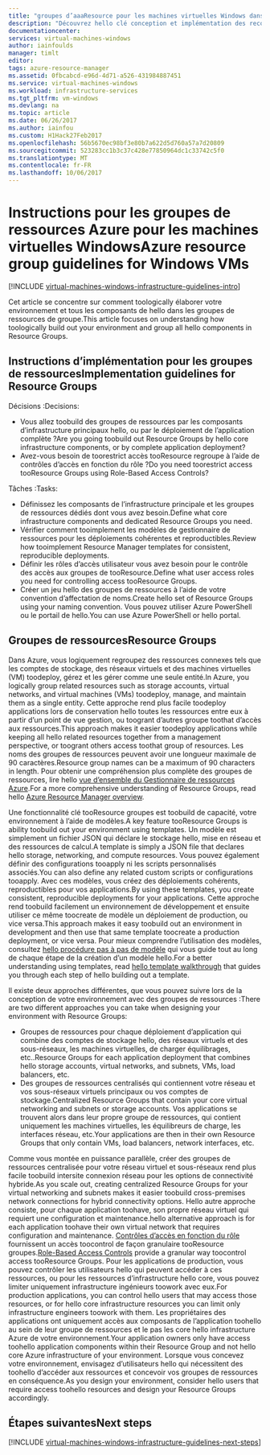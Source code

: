 ```yaml
---
title: "groupes d’aaaResource pour les machines virtuelles Windows dans Azure | Documents Microsoft"
description: "Découvrez hello clé conception et implémentation des recommandations pour le déploiement des groupes de ressources dans les services d’infrastructure Azure."
documentationcenter: 
services: virtual-machines-windows
author: iainfoulds
manager: timlt
editor: 
tags: azure-resource-manager
ms.assetid: 0fbcabcd-e96d-4d71-a526-431984887451
ms.service: virtual-machines-windows
ms.workload: infrastructure-services
ms.tgt_pltfrm: vm-windows
ms.devlang: na
ms.topic: article
ms.date: 06/26/2017
ms.author: iainfou
ms.custom: H1Hack27Feb2017
ms.openlocfilehash: 56b5670ec98bf3e80b7a622d5d760a57a7d20809
ms.sourcegitcommit: 523283cc1b3c37c428e77850964dc1c33742c5f0
ms.translationtype: MT
ms.contentlocale: fr-FR
ms.lasthandoff: 10/06/2017
---
```

# <a name="azure-resource-group-guidelines-for-windows-vms"></a><span data-ttu-id="6114a-103">Instructions pour les groupes de ressources Azure pour les machines virtuelles Windows</span><span class="sxs-lookup"><span data-stu-id="6114a-103">Azure resource group guidelines for Windows VMs</span></span>

[!INCLUDE [virtual-machines-windows-infrastructure-guidelines-intro](../../../includes/virtual-machines-windows-infrastructure-guidelines-intro.md)]

<span data-ttu-id="6114a-104">Cet article se concentre sur comment toologically élaborer votre environnement et tous les composants de hello dans les groupes de ressources de groupe.</span><span class="sxs-lookup"><span data-stu-id="6114a-104">This article focuses on understanding how toologically build out your environment and group all hello components in Resource Groups.</span></span>

## <a name="implementation-guidelines-for-resource-groups"></a><span data-ttu-id="6114a-105">Instructions d’implémentation pour les groupes de ressources</span><span class="sxs-lookup"><span data-stu-id="6114a-105">Implementation guidelines for Resource Groups</span></span>
<span data-ttu-id="6114a-106">Décisions :</span><span class="sxs-lookup"><span data-stu-id="6114a-106">Decisions:</span></span>

* <span data-ttu-id="6114a-107">Vous allez toobuild des groupes de ressources par les composants d’infrastructure principaux hello, ou par le déploiement de l’application complète ?</span><span class="sxs-lookup"><span data-stu-id="6114a-107">Are you going toobuild out Resource Groups by hello core infrastructure components, or by complete application deployment?</span></span>
* <span data-ttu-id="6114a-108">Avez-vous besoin de toorestrict accès tooResource regroupe à l’aide de contrôles d’accès en fonction du rôle ?</span><span class="sxs-lookup"><span data-stu-id="6114a-108">Do you need toorestrict access tooResource Groups using Role-Based Access Controls?</span></span>

<span data-ttu-id="6114a-109">Tâches :</span><span class="sxs-lookup"><span data-stu-id="6114a-109">Tasks:</span></span>

* <span data-ttu-id="6114a-110">Définissez les composants de l’infrastructure principale et les groupes de ressources dédiés dont vous avez besoin.</span><span class="sxs-lookup"><span data-stu-id="6114a-110">Define what core infrastructure components and dedicated Resource Groups you need.</span></span>
* <span data-ttu-id="6114a-111">Vérifier comment tooimplement les modèles de gestionnaire de ressources pour les déploiements cohérentes et reproductibles.</span><span class="sxs-lookup"><span data-stu-id="6114a-111">Review how tooimplement Resource Manager templates for consistent, reproducible deployments.</span></span>
* <span data-ttu-id="6114a-112">Définir les rôles d’accès utilisateur vous avez besoin pour le contrôle des accès aux groupes de tooResource.</span><span class="sxs-lookup"><span data-stu-id="6114a-112">Define what user access roles you need for controlling access tooResource Groups.</span></span>
* <span data-ttu-id="6114a-113">Créer un jeu hello des groupes de ressources à l’aide de votre convention d’affectation de noms.</span><span class="sxs-lookup"><span data-stu-id="6114a-113">Create hello set of Resource Groups using your naming convention.</span></span> <span data-ttu-id="6114a-114">Vous pouvez utiliser Azure PowerShell ou le portail de hello.</span><span class="sxs-lookup"><span data-stu-id="6114a-114">You can use Azure PowerShell or hello portal.</span></span>

## <a name="resource-groups"></a><span data-ttu-id="6114a-115">Groupes de ressources</span><span class="sxs-lookup"><span data-stu-id="6114a-115">Resource Groups</span></span>
<span data-ttu-id="6114a-116">Dans Azure, vous logiquement regroupez des ressources connexes tels que les comptes de stockage, des réseaux virtuels et des machines virtuelles (VM) toodeploy, gérez et les gérer comme une seule entité.</span><span class="sxs-lookup"><span data-stu-id="6114a-116">In Azure, you logically group related resources such as storage accounts, virtual networks, and virtual machines (VMs) toodeploy, manage, and maintain them as a single entity.</span></span> <span data-ttu-id="6114a-117">Cette approche rend plus facile toodeploy applications lors de conservation hello toutes les ressources entre eux à partir d’un point de vue gestion, ou toogrant d’autres groupe toothat d’accès aux ressources.</span><span class="sxs-lookup"><span data-stu-id="6114a-117">This approach makes it easier toodeploy applications while keeping all hello related resources together from a management perspective, or toogrant others access toothat group of resources.</span></span> <span data-ttu-id="6114a-118">Les noms des groupes de ressources peuvent avoir une longueur maximale de 90 caractères.</span><span class="sxs-lookup"><span data-stu-id="6114a-118">Resource group names can be a maximum of 90 characters in length.</span></span> <span data-ttu-id="6114a-119">Pour obtenir une compréhension plus complète des groupes de ressources, lire hello [vue d’ensemble du Gestionnaire de ressources Azure](../../azure-resource-manager/resource-group-overview.md).</span><span class="sxs-lookup"><span data-stu-id="6114a-119">For a more comprehensive understanding of Resource Groups, read hello [Azure Resource Manager overview](../../azure-resource-manager/resource-group-overview.md).</span></span>

<span data-ttu-id="6114a-120">Une fonctionnalité clé tooResource groupes est toobuild de capacité, votre environnement à l’aide de modèles.</span><span class="sxs-lookup"><span data-stu-id="6114a-120">A key feature tooResource Groups is ability toobuild out your environment using templates.</span></span> <span data-ttu-id="6114a-121">Un modèle est simplement un fichier JSON qui déclare le stockage hello, mise en réseau et des ressources de calcul.</span><span class="sxs-lookup"><span data-stu-id="6114a-121">A template is simply a JSON file that declares hello storage, networking, and compute resources.</span></span> <span data-ttu-id="6114a-122">Vous pouvez également définir des configurations tooapply ni les scripts personnalisés associés.</span><span class="sxs-lookup"><span data-stu-id="6114a-122">You can also define any related custom scripts or configurations tooapply.</span></span> <span data-ttu-id="6114a-123">Avec ces modèles, vous créez des déploiements cohérents, reproductibles pour vos applications.</span><span class="sxs-lookup"><span data-stu-id="6114a-123">By using these templates, you create consistent, reproducible deployments for your applications.</span></span> <span data-ttu-id="6114a-124">Cette approche rend toobuild facilement un environnement de développement et ensuite utiliser ce même toocreate de modèle un déploiement de production, ou vice versa.</span><span class="sxs-lookup"><span data-stu-id="6114a-124">This approach makes it easy toobuild out an environment in development and then use that same template toocreate a production deployment, or vice versa.</span></span> <span data-ttu-id="6114a-125">Pour mieux comprendre l’utilisation des modèles, consultez [hello procédure pas à pas de modèle](../../azure-resource-manager/resource-manager-template-walkthrough.md) qui vous guide tout au long de chaque étape de la création d’un modèle hello.</span><span class="sxs-lookup"><span data-stu-id="6114a-125">For a better understanding using templates, read [hello template walkthrough](../../azure-resource-manager/resource-manager-template-walkthrough.md) that guides you through each step of hello building out a template.</span></span>

<span data-ttu-id="6114a-126">Il existe deux approches différentes, que vous pouvez suivre lors de la conception de votre environnement avec des groupes de ressources :</span><span class="sxs-lookup"><span data-stu-id="6114a-126">There are two different approaches you can take when designing your environment with Resource Groups:</span></span>

* <span data-ttu-id="6114a-127">Groupes de ressources pour chaque déploiement d’application qui combine des comptes de stockage hello, des réseaux virtuels et des sous-réseaux, les machines virtuelles, de charger équilibrages, etc..</span><span class="sxs-lookup"><span data-stu-id="6114a-127">Resource Groups for each application deployment that combines hello storage accounts, virtual networks, and subnets, VMs, load balancers, etc.</span></span>
* <span data-ttu-id="6114a-128">Des groupes de ressources centralisés qui contiennent votre réseau et vos sous-réseaux virtuels principaux ou vos comptes de stockage.</span><span class="sxs-lookup"><span data-stu-id="6114a-128">Centralized Resource Groups that contain your core virtual networking and subnets or storage accounts.</span></span> <span data-ttu-id="6114a-129">Vos applications se trouvent alors dans leur propre groupe de ressources, qui contient uniquement les machines virtuelles, les équilibreurs de charge, les interfaces réseau, etc.</span><span class="sxs-lookup"><span data-stu-id="6114a-129">Your applications are then in their own Resource Groups that only contain VMs, load balancers, network interfaces, etc.</span></span>

<span data-ttu-id="6114a-130">Comme vous montée en puissance parallèle, créer des groupes de ressources centralisée pour votre réseau virtuel et sous-réseaux rend plus facile toobuild intersite connexion réseau pour les options de connectivité hybride.</span><span class="sxs-lookup"><span data-stu-id="6114a-130">As you scale out, creating centralized Resource Groups for your virtual networking and subnets makes it easier toobuild cross-premises network connections for hybrid connectivity options.</span></span> <span data-ttu-id="6114a-131">Hello autre approche consiste, pour chaque application toohave, son propre réseau virtuel qui requiert une configuration et maintenance.</span><span class="sxs-lookup"><span data-stu-id="6114a-131">hello alternative approach is for each application toohave their own virtual network that requires configuration and maintenance.</span></span>  <span data-ttu-id="6114a-132">[Contrôles d’accès en fonction du rôle](../../active-directory/role-based-access-control-what-is.md) fournissent un accès toocontrol de façon granulaire tooResource groupes.</span><span class="sxs-lookup"><span data-stu-id="6114a-132">[Role-Based Access Controls](../../active-directory/role-based-access-control-what-is.md) provide a granular way toocontrol access tooResource Groups.</span></span> <span data-ttu-id="6114a-133">Pour les applications de production, vous pouvez contrôler les utilisateurs hello qui peuvent accéder à ces ressources, ou pour les ressources d’infrastructure hello core, vous pouvez limiter uniquement infrastructure ingénieurs toowork avec eux.</span><span class="sxs-lookup"><span data-stu-id="6114a-133">For production applications, you can control hello users that may access those resources, or for hello core infrastructure resources you can limit only infrastructure engineers toowork with them.</span></span> <span data-ttu-id="6114a-134">Les propriétaires des applications ont uniquement accès aux composants de l’application toohello au sein de leur groupe de ressources et le pas les core hello infrastructure Azure de votre environnement.</span><span class="sxs-lookup"><span data-stu-id="6114a-134">Your application owners only have access toohello application components within their Resource Group and not hello core Azure infrastructure of your environment.</span></span> <span data-ttu-id="6114a-135">Lorsque vous concevez votre environnement, envisagez d’utilisateurs hello qui nécessitent des toohello d’accéder aux ressources et concevoir vos groupes de ressources en conséquence.</span><span class="sxs-lookup"><span data-stu-id="6114a-135">As you design your environment, consider hello users that require access toohello resources and design your Resource Groups accordingly.</span></span> 

## <a name="next-steps"></a><span data-ttu-id="6114a-136">Étapes suivantes</span><span class="sxs-lookup"><span data-stu-id="6114a-136">Next steps</span></span>
[!INCLUDE [virtual-machines-windows-infrastructure-guidelines-next-steps](../../../includes/virtual-machines-windows-infrastructure-guidelines-next-steps.md)]

